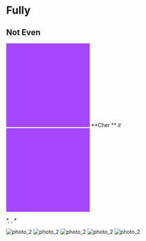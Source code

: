 # Fully
## Not Even
![photo_1](data:image/png;base64,iVBORw0KGgoAAAANSUhEUgAAAOEAAADhCAMAAAAJbSJIAAAAA1BMVEWlR//q85QeAAAASElEQVR4nO3BgQAAAADDoPlTX+AIVQEAAAAAAAAAAAAAAAAAAAAAAAAAAAAAAAAAAAAAAAAAAAAAAAAAAAAAAAAAAAAAAADwDcaiAAFXD1ujAAAAAElFTkSuQmCC)
**Cher **
*it*
![photo_2](data:image/png;base64,iVBORw0KGgoAAAANSUhEUgAAAOEAAADhCAMAAAAJbSJIAAAAA1BMVEWlR//q85QeAAAASElEQVR4nO3BgQAAAADDoPlTX+AIVQEAAAAAAAAAAAAAAAAAAAAAAAAAAAAAAAAAAAAAAAAAAAAAAAAAAAAAAAAAAAAAAADwDcaiAAFXD1ujAAAAAElFTkSuQmCC)

*,
,
*



![photo_2](https://encrypted-tbn0.gstatic.com/images?q=tbn:ANd9GcQ56KaJFQHUB80kgi_BSl_tABuPboAOiSRFaA&usqp=CAU)
![photo_2](https://encrypted-tbn0.gstatic.com/images?q=tbn:ANd9GcQ56KaJFQHUB80kgi_BSl_tABuPboAOiSRFaA&usqp=CAU)
![photo_2](https://encrypted-tbn0.gstatic.com/images?q=tbn:ANd9GcQ56KaJFQHUB80kgi_BSl_tABuPboAOiSRFaA&usqp=CAU)
![photo_2](https://encrypted-tbn0.gstatic.com/images?q=tbn:ANd9GcQ56KaJFQHUB80kgi_BSl_tABuPboAOiSRFaA&usqp=CAU)
![photo_2](https://encrypted-tbn0.gstatic.com/images?q=tbn:ANd9GcQ56KaJFQHUB80kgi_BSl_tABuPboAOiSRFaA&usqp=CAU)

